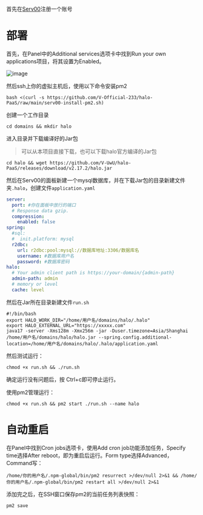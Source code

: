 首先在[Serv00](https://www.serv00.com)注册一个账号

# 部署
首先，在Panel中的Additional services选项卡中找到Run your own applications项目，将其设置为Enabled。

![image](https://github.com/user-attachments/assets/57deceff-2132-4ac9-bd17-ab8b7e10a790)


然后ssh上你的虚拟主机后，使用以下命令安装pm2
```auto
bash <(curl -s https://github.com/V-Official-233/halo-PaaS/raw/main/serv00-install-pm2.sh)
```

创建一个工作目录
```auto
cd domains && mkdir halo
```

进入目录并下载编译好的Jar包
> 可以从本项目直接下载，也可以下载halo官方编译的Jar包
```auto
cd halo && wget https://github.com/V-UwU/halo-PaaS/releases/download/v2.17.2/halo.jar
```
然后在Serv00的面板新建一个mysql数据库，并在下载Jar包的目录新建文件夹`.halo`，创建文件`application.yaml`
```yaml
server:
  port: #你在面板中放行的端口
  # Response data gzip.
  compression:
    enabled: false
spring:
  #sql:
  #  init.platform: mysql
  r2dbc:
    url: r2dbc:pool:mysql://数据库地址:3306/数据库名
    username: #数据库用户名
    password: #数据库密码
halo:
  # Your admin client path is https://your-domain/{admin-path}
  admin-path: admin
  # memory or level
  cache: level
```

然后在Jar所在目录新建文件`run.sh`
```auto
#!/bin/bash
export HALO_WORK_DIR="/home/用户名/domains/halo/.halo"
export HALO_EXTERNAL_URL="https://xxxxx.com"
java17 -server -Xms128m -Xmx256m -jar -Duser.timezone=Asia/Shanghai /home/用户名/domains/halo/halo.jar --spring.config.additional-location=/home/用户名/domains/halo/.halo/application.yaml
```
然后测试运行：
```
chmod +x run.sh && ./run.sh
```
确定运行没有问题后，按 Ctrl+c即可停止运行。

使用pm2管理运行：
```
chmod +x run.sh && pm2 start ./run.sh --name halo
```

# 自动重启

在Panel中找到Cron jobs选项卡，使用Add cron job功能添加任务，Specify time选择After reboot，即为重启后运行。Form type选择Advanced，Command写：

```auto
/home/你的用户名/.npm-global/bin/pm2 resurrect >/dev/null 2>&1 && /home/你的用户名/.npm-global/bin/pm2 restart all >/dev/null 2>&1
```


添加完之后，在SSH窗口保存pm2的当前任务列表快照：
```
pm2 save
```
